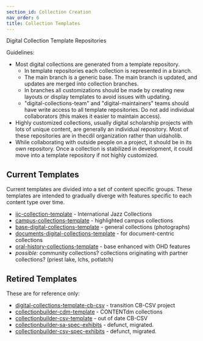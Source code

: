 ```yaml
---
section_id: Collection Creation
nav_order: 6
title: Collection Templates
---
```


Digital Collection Template Repositories

Guidelines:

- Most digital collections are generated from a template repository. 
    - In template repositories each collection is represented in a branch.
    - The main branch is a generic base. The main branch is updated, and updates are merged into collection branches.
    - In branches all customizations should be made by creating new layouts or display templates to avoid issues with updating.
    - "digital-collections-team" and "digital-maintainers" teams should have write access to all template repositories. Do not add individual collaborators (this makes it easier to maintain access).
- Highly customized collections, usually digital scholarship projects with lots of unique content, are generally an individual repository. Most of these repositories are in thecdil organization rather than uidaholib.
- While collaborating with outside people on a project, it should be in its own repository. Once a collection is stabilized in development, it could move into a template repository if not highly customized.

## Current Templates

Current templates are divided into a set of content specific groups.
These templates are intended to gradually diverge with features specific to each content type over time.

- [ijc-collection-template](https://github.com/uidaholib/ijc-collection-template) - International Jazz Collections
- [campus-collections-template](https://github.com/uidaholib/campus-collections-template) - highlighted campus collections
- [base-digital-collections-template](https://github.com/uidaholib/base-digital-collections-template) - general collections (photographs)
- [documents-digital-collections-template](https://github.com/uidaholib/documents-digital-collections-template) - for document-centric collections
- [oral-history-collections-template](https://github.com/uidaholib/oral-history-collections-template) - base enhanced with OHD features
- *possible:* community collections? collections originating with partner collections? (priest lake, lchs, potlatch)

## Retired Templates

These are for reference only:

- [digital-collections-template-cb-csv](https://github.com/uidaholib/digital-collections-template-cb-csv) - transition CB-CSV project
- [collectionbuilder-cdm-template](https://github.com/uidaholib/collectionbuilder-cdm-template) - CONTENTdm collections
- [collectionbuilder-csv-template](https://github.com/uidaholib/collectionbuilder-csv-template) - out of date CB-CSV
- [collectionbuilder-sa-spec-exhibits](https://github.com/uidaholib/collectionbuilder-sa-spec-exhibits) - defunct, migrated.
- [collectionbuilder-csv-spec-exhibits](https://github.com/uidaholib/collectionbuilder-csv-spec-exhibits) - defunct, migrated.
